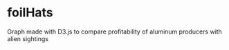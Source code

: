 foilHats
========

Graph made with D3.js to compare profitability of aluminum producers with alien sightings
